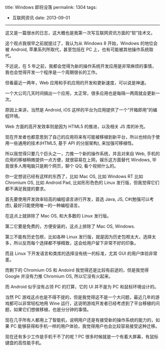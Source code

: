 title: Windows 即将没落
permalink: 1304
tags:
  - 互联网资讯
date: 2013-09-01
---

这又是一篇很水的日志，这大概也是我第一次写互联网资讯方面的“软”技术文。

这个观点我很早之前就提过了，我认为从 Windows 8 开始，Windows 的地位会被 Android, 苹果系列所取代，甚至包括在 PC 上，也有可能被其他操作系统取代。

不远说，在 5 年之前，我都会觉得为新的操作系统开发应用是非常麻烦的事情，我也会觉得开发一个程序是一个周期很长的工作。

但看最近一两年，Web 应用和手机应用的开发和更新速度，可以说是神速。

一个大公司几天时间搞出一个应用，太正常，很多应用也是每隔一两周就会更新一次。

原因上来讲，当然是 Android, iOS 这样的平台为应用提供了一个“开箱即用”的编程环境。

Web 方面的高开发效率则是因为 HTML5 的推进，以及相关 JS 库的补充。

现在开发者也都意思到了自己的应用将来有可能被移植到新平台，所以也倾向于使用一些通用的技术(HTML5, 基于 API 的分层架构), 来加强可移植性。

所以我觉得只要几个巨头之一，力推一个新的操作系统，并且对来自 Web, 手机的应用的移植稍微提供一点方便，就很容易在上网，娱乐这方面替代 Windows, 毕竟很多人用电脑只是刷个网页，聊个 QQ, 看个视频什么的。

你一定想说已经有这样的东西了，比如 Mac OS, 比如 Windows RT 比如 Chromium OS, 比如 Android Pad, 比如形形色色的 Linux 发行版，但我觉得它们都不满足我提的要求。

首先要使用开发效率较高的编程语言进行开发，首选 Java, JS, C#(勉强可以考虑), 最好只能使用唯一的一种编程语言。

在这点上就排除了 Mac OS, 和大多数的 Linux 发行版。

第二它要是免费的，方便安装的，这点上排除了 Mac OS, Windows.

第三不能有历史包袱，比如各种 Linux 发行版，就是因为历史包袱太大，选择太多，所以反而每个选择都不够精致，这会给用户留下非常不好的印象。

而且 Linux 下开发语言和类库的选择没有统一的标准，尤其 GUI 的用户体验非常差。

而剩下的 Chromium OS 和 Andoird 我觉得还是比较有前途的，但是我觉得 Google 并没有力推 Chromium OS, 所以它没有火起来。

而 Android 似乎没有占领 PC 的打算，它的 UI 并不是为 PC 和鼠标环境设计的。

当然 PC 游戏这点也是不得不提的，但是我觉得这不是一个大问题，最近几年的游戏都可以非常轻松地用 Wine 运行，这说明游戏开发者已经考虑到了平台移植的问题，如果它们想做移植，也是分分钟的事情。

现在几乎所有人都用上了智能机，说明用户还是有接受新的操作系统的能力的，如果 PC 能够获得和手机一样的用户体验，我觉得用户也会比较容易接受这种迁移。

现在还有多少工作是手机干不了的呢？PC 很多时候就是一个有着大屏幕，有鼠标键盘的高性能手机。

